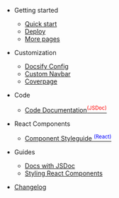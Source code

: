 * Getting started

  * [Quick start](quickstart.md)
  * [Deploy](deploy.md)
  * [More pages](more-pages.md)

* Customization

  * [Docsify Config](config.md)
  * [Custom Navbar](custom-nav.md)
  * [Coverpage](coverpage.md)

* Code

  * [Code Documentation<sup style="color:red">(JSDoc)<sup>](code_index.html)

* React Components

  * [Component Styleguide <sup style="color:blue">(React)<sup>](react_index.html)

* Guides

  * [Docs with JSDoc](code-docs-info.md)
  * [Styling React Components](code-docs-info.md)

* [Changelog](changelog.md)
